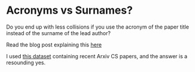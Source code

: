 # Acronyms vs Surnames?

Do you end up with less collisions if you use the acronym of the paper title instead of the surname of the lead author?

Read the blog post explaining this [here](https://mlu.red/muse/53559966310.html)

I used [this dataset](https://www.kaggle.com/neelshah18/arxivdataset) containing recent Arxiv CS papers, and the answer is a resounding yes.

